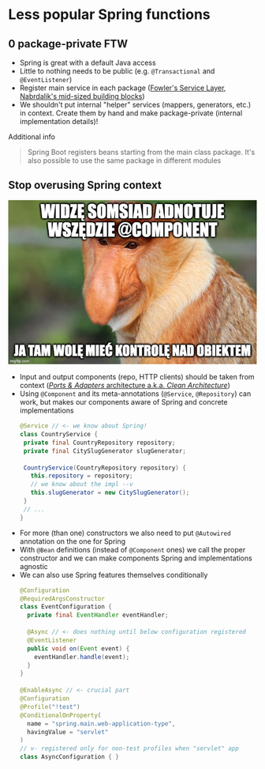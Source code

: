 # Less popular Spring functions

## 0 package-private FTW

* Spring is great with a default Java access
* Little to nothing needs to be public (e.g. `@Transactional` and `@EventListener`)
* Register main service in each package ([Fowler's Service Layer](https://martinfowler.com/eaaCatalog/serviceLayer.html), [Nabrdalik's mid-sized building blocks](https://www.youtube.com/watch?v=KrLFs6f2bOA))
* We shouldn't put internal "helper" services (mappers, generators, etc.) in context. Create them by hand and make
    package-private (internal implementation details)!

Additional info
> Spring Boot registers beans starting from the main class package. It's also possible to use the same package in different modules

## Stop overusing Spring context

![Ja tam wolę mieć kontrolę nad tworzeniem obiektów](./img/janusz.jpg)

* Input and output components (repo, HTTP clients) should be taken from context ([_Ports & Adapters_ architecture
  a.k.a. _Clean Architecture_](https://herbertograca.com/2017/11/16/explicit-architecture-01-ddd-hexagonal-onion-clean-cqrs-how-i-put-it-all-together/))
* Using `@Component` and its meta-annotations (`@Service`, `@Repository`) can work, but makes our components aware of
  Spring and concrete implementations
   ```java
  @Service // <- we know about Spring!
  class CountryService {
    private final CountryRepository repository;
    private final CitySlugGenerator slugGenerator;
   
    CountryService(CountryRepository repository) {
      this.repository = repository;
      // we know about the impl --v
      this.slugGenerator = new CitySlugGenerator();
    }
    // ...
  }
   ```
* For more (than one) constructors we also need to put `@Autowired` annotation on the one for Spring
* With `@Bean` definitions (instead of `@Component` ones) we call the proper constructor and we can make components
  Spring and implementations agnostic
* We can also use Spring features themselves conditionally
   ```java
   @Configuration
   @RequiredArgsConstructor
   class EventConfiguration {
     private final EventHandler eventHandler;

     @Async // <- does nothing until below configuration registered
     @EventListener
     public void on(Event event) {
       eventHandler.handle(event);
     }
   }

   @EnableAsync // <- crucial part
   @Configuration
   @Profile("!test")
   @ConditionalOnProperty(
     name = "spring.main.web-application-type",
     havingValue = "servlet"
   )
   // v- registered only for non-test profiles when "servlet" app
   class AsyncConfiguration { }
   ``` 
